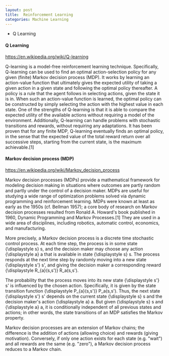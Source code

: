 ```yaml
---
layout: post
title:  Reinforcement Learning
categories: Machine Learning
---
```



* Q Learning



#### Q Learning

<https://en.wikipedia.org/wiki/Q-learning>

Q-learning is a model-free reinforcement learning technique. Specifically, Q-learning can be used to find an optimal action-selection policy for any given (finite) Markov decision process (MDP). It works by learning an action-value function that ultimately gives the expected utility of taking a given action in a given state and following the optimal policy thereafter. A policy is a rule that the agent follows in selecting actions, given the state it is in. When such an action-value function is learned, the optimal policy can be constructed by simply selecting the action with the highest value in each state. One of the strengths of Q-learning is that it is able to compare the expected utility of the available actions without requiring a model of the environment. Additionally, Q-learning can handle problems with stochastic transitions and rewards, without requiring any adaptations. It has been proven that for any finite MDP, Q-learning eventually finds an optimal policy, in the sense that the expected value of the total reward return over all successive steps, starting from the current state, is the maximum achievable.[1]


#### Markov decision process (MDP)

<https://en.wikipedia.org/wiki/Markov_decision_process>

Markov decision processes (MDPs) provide a mathematical framework for modeling decision making in situations where outcomes are partly random and partly under the control of a decision maker. MDPs are useful for studying a wide range of optimization problems solved via dynamic programming and reinforcement learning. MDPs were known at least as early as the 1950s (cf. Bellman 1957); a core body of research on Markov decision processes resulted from Ronald A. Howard's book published in 1960, Dynamic Programming and Markov Processes.[1] They are used in a wide area of disciplines, including robotics, automatic control, economics, and manufacturing.

More precisely, a Markov decision process is a discrete time stochastic control process. At each time step, the process is in some state {\displaystyle s} s, and the decision maker may choose any action {\displaystyle a} a that is available in state {\displaystyle s} s. The process responds at the next time step by randomly moving into a new state {\displaystyle s'} s', and giving the decision maker a corresponding reward {\displaystyle R_{a}(s,s')} R_a(s,s').

The probability that the process moves into its new state {\displaystyle s'} s' is influenced by the chosen action. Specifically, it is given by the state transition function {\displaystyle P_{a}(s,s')} P_a(s,s'). Thus, the next state {\displaystyle s'} s' depends on the current state {\displaystyle s} s and the decision maker's action {\displaystyle a} a. But given {\displaystyle s} s and {\displaystyle a} a, it is conditionally independent of all previous states and actions; in other words, the state transitions of an MDP satisfies the Markov property.

Markov decision processes are an extension of Markov chains; the difference is the addition of actions (allowing choice) and rewards (giving motivation). Conversely, if only one action exists for each state (e.g. "wait") and all rewards are the same (e.g. "zero"), a Markov decision process reduces to a Markov chain.
